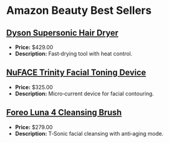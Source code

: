 # Amazon Beauty Best Sellers

## [Dyson Supersonic Hair Dryer](https://www.amazon.com/dp/B01MQ0M3SO?tag=mychanneld-20)
- **Price:** $429.00
- **Description:** Fast‑drying tool with heat control.

## [NuFACE Trinity Facial Toning Device](https://www.amazon.com/dp/B01N0QFVWY?tag=mychanneld-20)
- **Price:** $325.00
- **Description:** Micro‑current device for facial contouring.

## [Foreo Luna 4 Cleansing Brush](https://www.amazon.com/dp/B09WJ1TZ34?tag=mychanneld-20)
- **Price:** $279.00
- **Description:** T‑Sonic facial cleansing with anti‑aging mode.

